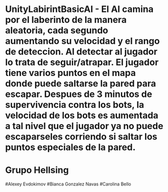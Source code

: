 # UnityLabirintBasicAI - El AI camina por el laberinto de la manera aleatoria, cada segundo aumentando su velocidad y el rango de deteccion. Al detectar al jugador lo trata de seguir/atrapar. El jugador tiene varios puntos en el mapa donde puede saltarse la pared para escapar. Despues de 3 minutos de supervivencia contra los bots, la velocidad de los bots es aumentada a tal nivel que el jugador ya no puede escaparseles corriendo si saltar los puntos especiales de la pared.
# Grupo Hellsing
#Alexey Evdokimov
#Bianca Gonzalez Navas
#Carolina Bello
